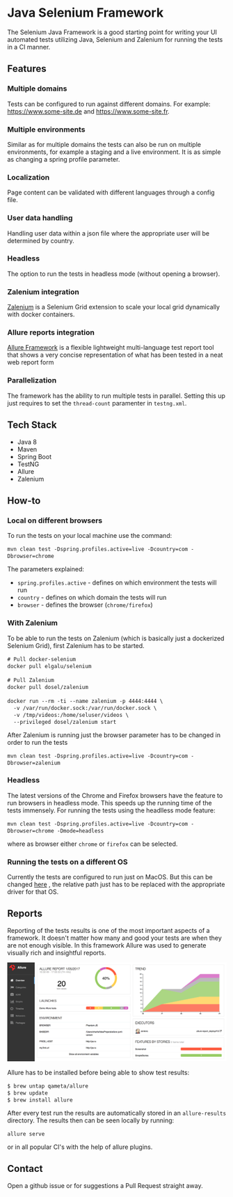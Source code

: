 # Java Selenium Framework

The Selenium Java Framework is a good starting point for writing your UI automated tests utilizing Java,
Selenium and Zalenium for running the tests in a CI manner.

## Features
### Multiple domains
Tests can be configured to run against different domains. For example:
https://www.some-site.de and https://www.some-site.fr.

### Multiple environments
Similar as for multiple domains the tests can also be run on multiple environments,
for example a staging and a live environment. It is as simple as changing a spring profile parameter.

### Localization
Page content can be validated with different languages through a config file.

### User data handling
Handling user data within a json file where the appropriate user will be determined by country.

### Headless
The option to run the tests in headless mode (without opening a browser).

### Zalenium integration
[Zalenium](https://github.com/zalando/zalenium) is a Selenium Grid extension to scale your local grid dynamically with docker containers.

### Allure reports integration
[Allure Framework](https://github.com/allure-framework/allure2) is a flexible lightweight multi-language test report tool that shows a very concise representation of what has been tested in a neat web report form

### Parallelization
The framework has the ability to run multiple tests in parallel. Setting this up just requires to set the `thread-count` paramenter in `testng.xml`.

## Tech Stack
* Java 8
* Maven
* Spring Boot
* TestNG
* Allure
* Zalenium

## How-to
### Local on different browsers
To run the tests on your local machine use the command:

```
mvn clean test -Dspring.profiles.active=live -Dcountry=com -Dbrowser=chrome
```

The parameters explained:
* `spring.profiles.active` - defines on which environment the tests will run
* `country` - defines on which domain the tests will run
* `browser` - defines the browser (`chrome/firefox`)


### With Zalenium
To be able to run the tests on Zalenium (which is basically just a dockerized Selenium Grid), first Zalenium has to be started.
```
# Pull docker-selenium
docker pull elgalu/selenium

# Pull Zalenium
docker pull dosel/zalenium

docker run --rm -ti --name zalenium -p 4444:4444 \
  -v /var/run/docker.sock:/var/run/docker.sock \
  -v /tmp/videos:/home/seluser/videos \
  --privileged dosel/zalenium start
```

After Zalenium is running just the browser parameter has to be changed in order to run the tests

```
mvn clean test -Dspring.profiles.active=live -Dcountry=com -Dbrowser=zalenium
```

### Headless
The latest versions of the Chrome and Firefox browsers have the feature to run browsers in headless mode. This speeds up the running time of the tests immensely. For running the tests using the headlless mode feature:

```
mvn clean test -Dspring.profiles.active=live -Dcountry=com -Dbrowser=chrome -Dmode=headless
```

where as browser either `chrome` or `firefox` can be selected.

### Running the tests on a different OS
Currently the tests are configured to run just on MacOS. But this can be changed [here](https://github.com/edinc/java-selenium-framework/blob/master/src/main/java/selenium/driver/DriverManager.java#L21) , the relative path just has to be replaced with the appropriate driver for that OS.

## Reports

Reporting of the tests results is one of the most important aspects of a framework. It doesn't matter how many and good your tests are when they are not enough visible. In this framework Allure was used to generate
visually rich and insightful reports.

![Allure Report](.github/allure-img.png)

Allure has to be installed before being able to show test results:

```
$ brew untap qameta/allure
$ brew update
$ brew install allure
```

After every test run the results are automatically stored in an `allure-results` directory. The results then can be seen locally by running:

```
allure serve
```

or in all popular CI's with the help of allure plugins.
## Contact

Open a github issue or for suggestions a Pull Request straight away.